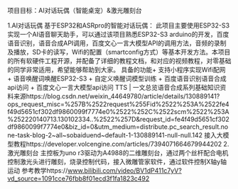 项目目标：AI对话玩偶（智能桌宠）&激光雕刻台

1.AI对话玩偶
基于ESP32和ASRpro的智能对话玩偶：
此项目主要使用ESP32-S3实现一个AI语音聊天助手，可以通过该项目熟悉ESP32-S3 arduino的开发，百度语音识别，语音合成API调用，百度文心一言大模型API的调用方法，音频的录制及播放，SD卡的读写，Wifi的配置（smartconfig方式）等基本开发方法。本项目的所有软硬件工程开源，并配备了详细的教程文档，和对应的视频教程，对零基础的同学非常适用，希望能够帮助到大家。
具备的功能+ 支持小程序实现Wifi配网 + 语音唤醒词唤醒ESP32-S3 + 自定义唤醒词模型训练 + 百度语音识别语音合成api访问 + 百度文心一言大模型api访问
TTS | 一文总览语音合成系列基础知识资料来源https://blog.csdn.net/weixin_44649780/article/details/130889141?ops_request_misc=%257B%2522request%255Fid%2522%253A%2522fe4f49d5651cf302df9860099f7774e0%2522%252C%2522scm%2522%253A%252220140713.130102334..%2522%257D&request_id=fe4f49d5651cf302df9860099f7774e0&biz_id=0&utm_medium=distribute.pc_search_result.none-task-blog-2~all~sobaiduend~default-1-130889141-null-null.142
接入大模型教程https://developer.volcengine.com/articles/7394071664679944202
2.激光雕刻台
主控板为uno r3驱动为A4988的二维雕刻台，通过两个丝杆配合电机控制激光头进行雕刻，烧录控制代码，接入微雕管家软件，通过软件控制X轴y轴运动
参考教学https://www.bilibili.com/video/BV1dP411c7yV?vd_source=1091cce76fbb8f01ecd3f1fa1823c492
